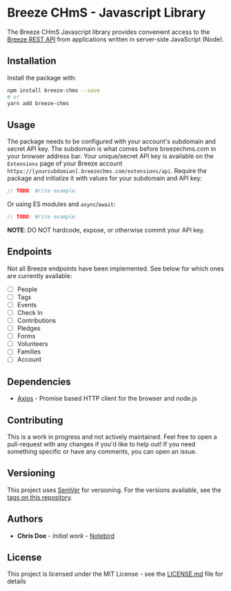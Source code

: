 # Breeze CHmS - Javascript Library

The Breeze CHmS Javascript library provides convenient access to the [Breeze REST API](https://app.breezechms.com/api) from applications written in server-side JavaScript (Node).

## Installation

Install the package with:

```sh
npm install breeze-chms --save
# or
yarn add breeze-chms
```

## Usage

The package needs to be configured with your account's subdomain and secret API key. The subdomain is what comes before breezechms.com in your browser address bar. Your unique/secret API key is available on the `Extensions` page of your Breeze account `https://[yoursubdomian].breezechms.com/extensions/api`. Require the package and initialize it with values for your subdomain and API key:

```js
// TODO: Write example
```

Or using ES modules and `async`/`await`:

```js
// TODO: Write example
```

**NOTE**: DO NOT hardcode, expose, or otherwise commit your API key.

## Endpoints

Not all Breeze endpoints have been implemented. See below for which ones are currently available:

- [ ] People
- [ ] Tags
- [ ] Events
- [ ] Check In
- [ ] Contributions
- [ ] Pledges
- [ ] Forms
- [ ] Volunteers
- [ ] Families
- [ ] Account

## Dependencies

- [Axios](https://www.npmjs.com/package/axios) - Promise based HTTP client for the browser and node.js

## Contributing

This is a work in progress and not actively maintained. Feel free to open a pull-request with any changes if you'd like to help out! If you need something specific or have any comments, you can open an issue.

## Versioning

This project uses [SemVer](http://semver.org/) for versioning. For the versions available, see the [tags on this repository](https://github.com/notebird-app/breeze-chms/tags).

## Authors

- **Chris Doe** - _Initial work_ - [Notebird](https://github.com/notebird-app)

## License

This project is licensed under the MIT License - see the [LICENSE.md](LICENSE.md) file for details
